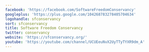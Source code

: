 ```yaml
---
facebook: 'https://facebook.com/SoftwareFreedomConservancy'
googleplus: 'https://plus.google.com/104268783278405704634'
logohandle: sfconservancy
sort: sfconservancy
title: Software Freedom Conservancy
twitter: conservancy
website: 'https://sfconservancy.org/'
youtube: 'https://youtube.com/channel/UCUEeuNvX2UyTTyTYXR9dm_A'
---
```


